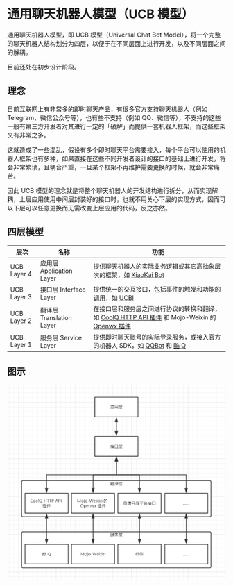# 通用聊天机器人模型（UCB 模型）

通用聊天机器人模型，即 UCB 模型（Universal Chat Bot Model），将一个完整的聊天机器人结构划分为四层，以便于在不同层面上进行开发，以及不同层面之间的解耦。

目前还处在初步设计阶段。

## 理念

目前互联网上有非常多的即时聊天产品，有很多官方支持聊天机器人（例如 Telegram、微信公众号等），也有些不支持（例如 QQ、微信等），不支持的这些一般有第三方开发者对其进行一定的「破解」而提供一套机器人框架，而这些框架又有非常之多。

这就造成了一些混乱，假设有多个即时聊天平台需要接入，每个平台可以使用的机器人框架也有多种，如果直接在这些不同开发者设计的接口的基础上进行开发，将会非常繁琐，且耦合严重，一旦某个框架不再维护需要更换的时候，就会非常痛苦。

因此 UCB 模型的理念就是将整个聊天机器人的开发结构进行拆分，从而实现解耦，上层应用使用中间层封装好的接口时，也就不用关心下层的实现方式，因而可以下层可以任意更换而无需改变上层应用的代码，反之亦然。

## 四层模型

| 层次 | 名称 | 功能 |
| --- | ---- | --- |
| UCB Layer 4 | 应用层 Application Layer | 提供聊天机器人的实际业务逻辑或其它高抽象层次的框架，如 [XiaoKai Bot](https://github.com/CCZU-DEV/xiaokai-bot) |
| UCB Layer 3 | 接口层 Interface Layer | 提供统一的交互接口，包括事件的触发和功能的调用，如 [UCBI](UCBI) |
| UCB Layer 2 | 翻译层 Translation Layer | 在接口层和服务层之间进行协议的转换和翻译，如 [CoolQ HTTP API 插件](https://github.com/richardchien/coolq-http-api) 和 Mojo-Weixin 的 [Openwx 插件](https://metacpan.org/pod/distribution/Mojo-Weixin/lib/Mojo/Weixin.pod#Mojo::Weixin::Plugin::Openwx) |
| UCB Layer 1 | 服务层 Service Layer | 提供即时聊天账号的实际登录服务，或接入官方的机器人 SDK，如 [QQBot](https://github.com/pandolia/qqbot) 和 [酷 Q](https://cqp.cc/) |

## 图示

![Figure 1](assets/figure1.png)

